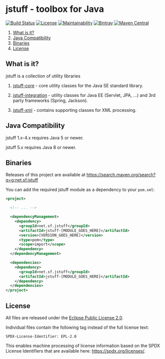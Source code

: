 # jstuff - toolbox for Java

[![Build Status](https://img.shields.io/github/workflow/status/sebthom/jstuff/Build)](https://github.com/sebthom/jstuff/actions?query=workflow%3A%22Build%22)
[![License](https://img.shields.io/github/license/sebthom/jstuff.svg?color=blue)](LICENSE.txt)
[![Maintainability](https://api.codeclimate.com/v1/badges/7559e7b3c129d5ecc4db/maintainability)](https://codeclimate.com/github/sebthom/jstuff/maintainability)
[![Bintray](https://img.shields.io/bintray/v/sebthom/maven/jstuff?label=jcenter.bintray)](https://bintray.com/sebthom/maven/jstuff/_latestVersion)
[![Maven Central](https://img.shields.io/maven-central/v/net.sf.jstuff/jstuff-parent)](https://search.maven.org/artifact/net.sf.jstuff/jstuff-parent)


1. [What is it?](#what-is-it)
1. [Java Compatibility](#compatibility)
1. [Binaries](#binaries)
1. [License](#license)


## <a name="what-is-it"></a>What is it?

jstuff is a collection of utility libraries

1. [jstuff-core](/jstuff-core/src/main/java/net/sf/jstuff/core) - core utility classes for the Java SE standard library.

1. [jstuff-integration](/jstuff-integration/src/main/java/net/sf/jstuff/integration) - utility classes for Java EE (Servlet, JPA, ...) and 3rd party frameworks (Spring, Jackson).

1. [jstuff-xml](/jstuff-xml/src/main/java/net/sf/jstuff/xml) - contains supporting classes for XML processing.


## <a name="compatibility"></a>Java Compatibility

jstuff 1.x-4.x requires Java 5 or newer.

jstuff 5.x requires Java 8 or newer.


## <a name="binaries"></a>Binaries

Releases of this project are available at https://search.maven.org/search?q=g:net.sf.jstuff

You can add the required jstuff module as a dependency to your `pom.xml`:

```xml
<project>

  <!-- ... -->

  <dependencyManagement>
    <dependency>
      <groupId>net.sf.jstuff</groupId>
      <artifactId>jstuff-[MODULE_GOES_HERE]</artifactId>
      <version>[VERSION_GOES_HERE]</version>
      <type>pom</type>
      <scope>import</scope>
    </dependency>
  </dependencyManagement>

  <dependencies>
    <dependency>
      <groupId>net.sf.jstuff</groupId>
      <artifactId>jstuff-[MODULE_GOES_HERE]</artifactId>
    </dependency>
  </dependencies>
</project>
```


## <a name="license"></a>License

All files are released under the [Eclipse Public License 2.0](LICENSE.txt).

Individual files contain the following tag instead of the full license text:
```
SPDX-License-Identifier: EPL-2.0
```

This enables machine processing of license information based on the SPDX License Identifiers that are available here: https://spdx.org/licenses/.
